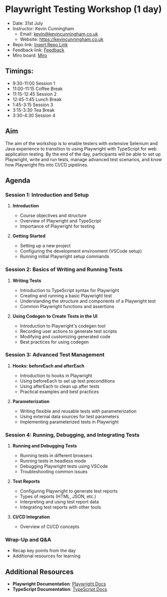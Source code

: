 # Playwright Testing Workshop (1 day)

- Date: 31st July
- Instructor: Kevin Cunningham
  - Email: kevin@kevincunningham.co.uk
  - Website: https://kevincunningham.co.uk
- Repo link: [Insert Repo Link](https://github.com/doingandlearning/playwright-with-ts)
- Feedback link: [Feedback](https://forms.office.com/e/393JqmsC4M)
- Miro board: [Miro](https://miro.com/app/board/uXjVKuH_Pkg=/?share_link_id=807780565822)

## Timings:

- 9:30-11:00 Session 1
- 11:00-11:15 Coffee Break
- 11:15-12:45 Session 2
- 12:45-1:45 Lunch Break
- 1:45-3:15 Session 3
- 3:15-3:30 Tea Break
- 3:30-4:30 Session 4

## Aim

The aim of the workshop is to enable testers with extensive Selenium and Java experience to transition to using Playwright with TypeScript for web application testing. By the end of the day, participants will be able to set up Playwright, write and run tests, manage advanced test scenarios, and know how Playwright fits into CI/CD pipelines.

## Agenda

### Session 1: Introduction and Setup

1. **Introduction**

   - Course objectives and structure
   - Overview of Playwright and TypeScript
   - Importance of Playwright for testing

2. **Getting Started**
   - Setting up a new project
   - Configuring the development environment (VSCode setup)
   - Running initial Playwright setup commands

### Session 2: Basics of Writing and Running Tests

1. **Writing Tests**

   - Introduction to TypeScript syntax for Playwright
   - Creating and running a basic Playwright test
   - Understanding the structure and components of a Playwright test
   - Common Playwright functions and assertions

2. **Using Codegen to Create Tests in the UI**
   - Introduction to Playwright's codegen tool
   - Recording user actions to generate test scripts
   - Modifying and customizing generated code
   - Best practices for using codegen

### Session 3: Advanced Test Management

1. **Hooks: beforeEach and afterEach**

   - Introduction to hooks in Playwright
   - Using beforeEach to set up test preconditions
   - Using afterEach to clean up after tests
   - Practical examples and best practices

2. **Parameterization**
   - Writing flexible and reusable tests with parameterization
   - Using external data sources for test parameters
   - Implementing parameterized tests in Playwright

### Session 4: Running, Debugging, and Integrating Tests

1. **Running and Debugging Tests**

   - Running tests in different browsers
   - Running tests in headless mode
   - Debugging Playwright tests using VSCode
   - Troubleshooting common issues

2. **Test Reports**

   - Configuring Playwright to generate test reports
   - Types of reports (HTML, JSON, etc.)
   - Interpreting and using test report data
   - Integrating test reports with other tools

3. **CI/CD Integration**
   - Overview of CI/CD concepts

### Wrap-Up and Q&A

- Recap key points from the day
- Additional resources for learning

## Additional Resources

- **Playwright Documentation**: [Playwright Docs](https://playwright.dev/docs/intro)
- **TypeScript Documentation**: [TypeScript Docs](https://www.typescriptlang.org/docs/)
